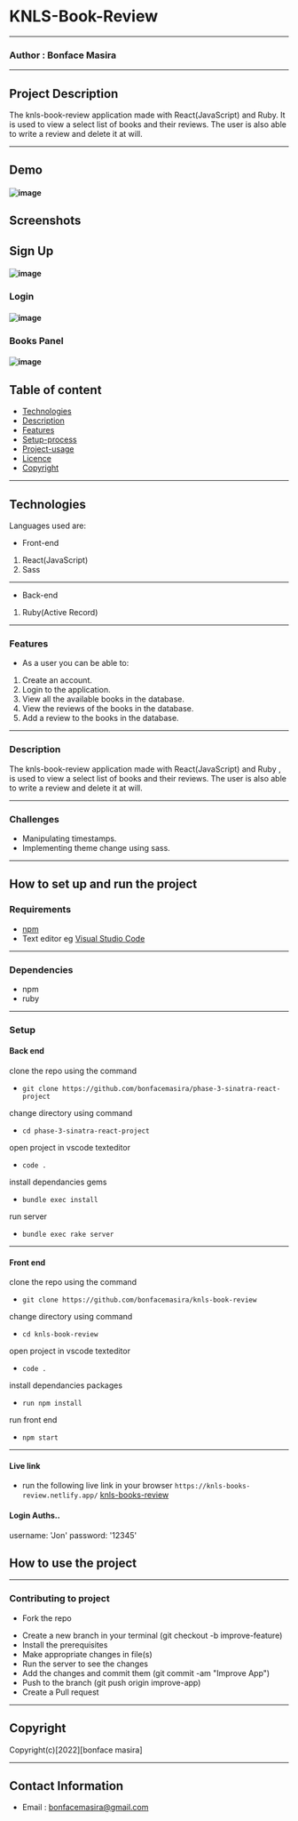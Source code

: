 # KNLS-Book-Review

---

### Author : Bonface Masira

---

## Project Description

The knls-book-review application made with React(JavaScript) and Ruby. It is used to view a select list of books and their reviews. The user is also able to write a review and delete it at will.

---

## Demo

#### ![image](https://user-images.githubusercontent.com/104436879/190149329-9019f46d-982f-40d4-8dc1-4cf6627bdb81.png)

## Screenshots

## Sign Up

#### ![image](https://user-images.githubusercontent.com/104436879/190148891-fa0b8d24-d919-4d89-9f3c-5ceba4fe4744.png)

### Login

#### ![image](https://user-images.githubusercontent.com/104436879/190148598-26271340-67dd-4210-a187-5a742d791282.png)

### Books Panel

#### ![image](https://user-images.githubusercontent.com/104436879/190149098-d8316c86-187d-4aba-b889-6a5cdf3a5e26.png)


## Table of content

- [Technologies](#description)
- [Description](#description)
- [Features](#features)
- [Setup-process](#setup_process)
- [Project-usage](#project-usage)
- [Licence](#licence)
- [Copyright](#copyright)

---

## Technologies

Languages used are:

- Front-end

1. React(JavaScript)
2. Sass

---

- Back-end

1. Ruby(Active Record)

---

### Features

- As a user you can be able to:

1. Create an account.
2. Login to the application.
3. View all the available books in the database.
4. View the reviews of the books in the database.
5. Add a review to the books in the database.

---

### Description

The knls-book-review application made with React(JavaScript) and Ruby , is used to view a select list of books and their reviews. The user is also able to write a review and delete it at will.

---

### Challenges

- Manipulating timestamps.
- Implementing theme change using sass.

---

## How to set up and run the project

### Requirements

- [npm](https://www.npmjs.com/)
- Text editor eg [Visual Studio Code](https://code.visualstudio.com/download)

---

### Dependencies

- npm
- ruby

---

### Setup

#### Back end

clone the repo using the command

- `git clone https://github.com/bonfacemasira/phase-3-sinatra-react-project`

change directory using command

- `cd phase-3-sinatra-react-project`

open project in vscode texteditor

- `code .`

install dependancies gems

- `bundle exec install`

run server

- `bundle exec rake server`

---

#### Front end

clone the repo using the command

- `git clone https://github.com/bonfacemasira/knls-book-review`

change directory using command

- `cd knls-book-review`

open project in vscode texteditor

- `code .`

install dependancies packages

- `run npm install`

run front end

- `npm start`

---

#### Live link

- run the following live link in your browser
  `https://knls-books-review.netlify.app/` [knls-books-review](https://knls-books-review.netlify.app/)

#### Login Auths..

username: 'Jon' 
password: '12345'

## How to use the project

---

### Contributing to project

- Fork the repo

* Create a new branch in your terminal (git checkout -b improve-feature)
* Install the prerequisites
* Make appropriate changes in file(s)
* Run the server to see the changes
* Add the changes and commit them (git commit -am "Improve App")
* Push to the branch (git push origin improve-app)
* Create a Pull request

---

## Copyright

Copyright(c)[2022][bonface masira]

---

## Contact Information

- Email : bonfacemasira@gmail.com